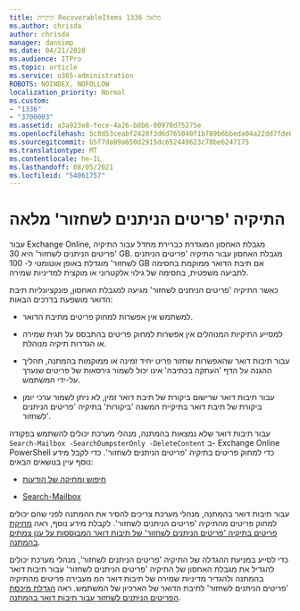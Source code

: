 ```yaml
---
title: תיקיית RecoverableItems 1336 מלאה
ms.author: chrisda
author: chrisda
manager: dansimp
ms.date: 04/21/2020
ms.audience: ITPro
ms.topic: article
ms.service: o365-administration
ROBOTS: NOINDEX, NOFOLLOW
localization_priority: Normal
ms.custom:
- "1336"
- "3700003"
ms.assetid: a3a923e8-fece-4a26-b8b6-00970d75275e
ms.openlocfilehash: 5c8d53ceabf2428f3d6d765040f1b789b6bbeda04a22dd7fde0d2d728fd17d93
ms.sourcegitcommit: b5f7da89a650d2915dc652449623c78be6247175
ms.translationtype: MT
ms.contentlocale: he-IL
ms.lasthandoff: 08/05/2021
ms.locfileid: "54061757"
---
```

# <a name="the-recoverable-items-folder-is-full"></a>התיקיה 'פריטים הניתנים לשחזור' מלאה

עבור Exchange Online, מגבלת האחסון המוגדרת כברירת מחדל עבור התיקיה 'פריטים הניתנים לשחזור' היא 30 GB. מגבלת האחסון עבור התיקיה 'פריטים הניתנים לשחזור' מוגדלת באופן אוטומטי ל- 100 GB אם תיבת הדואר ממוקמת בחסימה לתביעה משפטית, בחסימה של גילוי אלקטרוני או מוקצית למדיניות שמירה.

כאשר התיקיה 'פריטים הניתנים לשחזור' מגיעה למגבלת האחסון, פונקציונליות תיבת הדואר מושפעת בדרכים הבאות:

- למשתמש אין אפשרות למחוק פריטים מתיבת הדואר.

- למסייע התיקיות המנוהלים אין אפשרות למחוק פריטים בהתבסס על תגית שמירה או הגדרות תיקיה מנוהלת.

- עבור תיבות דואר שהאפשרות שחזור פריט יחיד זמינה או ממוקמות בהמתנה, תהליך ההגנה על הדף 'העתקה בכתיבה' אינו יכול לשמור גירסאות של פריטים שנערך על-ידי המשתמש.

- עבור תיבות דואר שרישום ביקורת של תיבת דואר זמין, לא ניתן לשמור ערכי יומן ביקורת של תיבת דואר בתיקיית המשנה 'ביקורות' בתיקיה 'פריטים הניתנים לשחזור'.

עבור תיבות דואר שלא נמצאות בהמתנה, מנהלי מערכת יכולים להשתמש בפקודה `Search-Mailbox -SearchDumpsterOnly -DeleteContent` ב- Exchange Online PowerShell כדי למחוק פריטים בתיקיה 'פריטים הניתנים לשחזור'. כדי לקבל מידע נוסף עיין בנושאים הבאים:

- [חיפוש ומחיקה של הודעות](https://docs.microsoft.com/microsoft-365/compliance/search-for-and-delete-messagesadmin-help)

- [Search-Mailbox](https://docs.microsoft.com/powershell/module/exchange/mailboxes/Search-Mailbox)

עבור תיבות דואר בהמתנה, מנהלי מערכת צריכים להסיר את ההמתנה לפני שהם יכולים למחוק פריטים מהתיקיה 'פריטים הניתנים לשחזור'. לקבלת מידע נוסף, ראה [מחיקת פריטים בתיקיה 'פריטים הניתנים לשחזור' של תיבות דואר המבוססות על ענן צמתים בהמתנה](https://docs.microsoft.com/microsoft-365/compliance/delete-items-in-the-recoverable-items-folder-of-mailboxes-on-hold).

כדי לסייע במניעת ההגדלה של התיקיה 'פריטים הניתנים לשחזור', מנהלי מערכת יכולים להגדיל את מגבלת האחסון של התיקיה 'פריטים הניתנים לשחזור' עבור תיבות דואר בהמתנה ולהגדיר מדיניות שמירה של תיבות דואר המ מעבירה פריטים מהתיקיה 'פריטים הניתנים לשחזור' לתיבת הדואר של הארכיון של המשתמש. ראה [הגדלת מיכסת הפריטים הניתנים לשחזור עבור תיבות דואר בהמתנה](https://docs.microsoft.com/microsoft-365/compliance/increase-the-recoverable-quota-for-mailboxes-on-hold).
